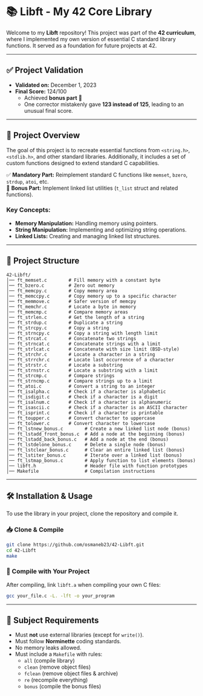 # 📚 Libft - My 42 Core Library

Welcome to my **Libft** repository! This project was part of the **42 curriculum**, where I implemented my own version of essential C standard library functions. It served as a foundation for future projects at 42.

---

## **✅ Project Validation**
- **Validated on:** December 1, 2023  
- **Final Score:** 124/100  
  - Achieved **bonus part** 🎉  
  - One corrector mistakenly gave **123 instead of 125**, leading to an unusual final score.

---

## **📜 Project Overview**
The goal of this project is to recreate essential functions from `<string.h>`, `<stdlib.h>`, and other standard libraries. Additionally, it includes a set of custom functions designed to extend standard C capabilities.

✅ **Mandatory Part:** Reimplement standard C functions like `memset`, `bzero`, `strdup`, `atoi`, etc.  
🚀 **Bonus Part:** Implement linked list utilities (`t_list` struct and related functions).  

### **Key Concepts:**
- **Memory Manipulation:** Handling memory using pointers.
- **String Manipulation:** Implementing and optimizing string operations.
- **Linked Lists:** Creating and managing linked list structures.

---

## **📂 Project Structure**
```
42-Libft/
│── ft_memset.c        # Fill memory with a constant byte
│── ft_bzero.c         # Zero out memory
│── ft_memcpy.c        # Copy memory area
│── ft_memccpy.c       # Copy memory up to a specific character
│── ft_memmove.c       # Safer version of memcpy
│── ft_memchr.c        # Locate a byte in memory
│── ft_memcmp.c        # Compare memory areas
│── ft_strlen.c        # Get the length of a string
│── ft_strdup.c        # Duplicate a string
│── ft_strcpy.c        # Copy a string
│── ft_strncpy.c       # Copy a string with length limit
│── ft_strcat.c        # Concatenate two strings
│── ft_strncat.c       # Concatenate strings with a limit
│── ft_strlcat.c       # Concatenate with size limit (BSD-style)
│── ft_strchr.c        # Locate a character in a string
│── ft_strrchr.c       # Locate last occurrence of a character
│── ft_strstr.c        # Locate a substring
│── ft_strnstr.c       # Locate a substring with a limit
│── ft_strcmp.c        # Compare strings
│── ft_strncmp.c       # Compare strings up to a limit
│── ft_atoi.c          # Convert a string to an integer
│── ft_isalpha.c       # Check if a character is alphabetic
│── ft_isdigit.c       # Check if a character is a digit
│── ft_isalnum.c       # Check if a character is alphanumeric
│── ft_isascii.c       # Check if a character is an ASCII character
│── ft_isprint.c       # Check if a character is printable
│── ft_toupper.c       # Convert character to uppercase
│── ft_tolower.c       # Convert character to lowercase
│── ft_lstnew_bonus.c        # Create a new linked list node (bonus)
│── ft_lstadd_front_bonus.c  # Add a node at the beginning (bonus)
│── ft_lstadd_back_bonus.c   # Add a node at the end (bonus)
│── ft_lstdelone_bonus.c     # Delete a single node (bonus)
│── ft_lstclear_bonus.c      # Clear an entire linked list (bonus)
│── ft_lstiter_bonus.c       # Iterate over a linked list (bonus)
│── ft_lstmap_bonus.c        # Apply function to list elements (bonus)
│── libft.h                  # Header file with function prototypes
│── Makefile                 # Compilation instructions
```

---

## **🛠️ Installation & Usage**
To use the library in your project, clone the repository and compile it.

### **📥 Clone & Compile**
```sh
git clone https://github.com/osmaneb23/42-Libft.git
cd 42-Libft
make
```

### **📌 Compile with Your Project**
After compiling, link `libft.a` when compiling your own C files:

```sh
gcc your_file.c -L. -lft -o your_program
```

---

## **📜 Subject Requirements**
- Must **not** use external libraries (except for `write()`).
- Must follow **Norminette** coding standards.
- No memory leaks allowed.
- Must include a `Makefile` with rules:
  - `all` (compile library)
  - `clean` (remove object files)
  - `fclean` (remove object files & archive)
  - `re` (recompile everything)
  - `bonus` (compile the bonus files)
